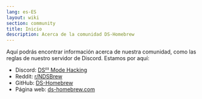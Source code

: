 ```yaml
---
lang: es-ES
layout: wiki
section: community
title: Inicio
description: Acerca de la comunidad DS-Homebrew
---
```


Aquí podrás encontrar información acerca de nuestra comunidad, como las reglas de nuestro servidor de Discord. Estamos por aquí:
- Discord: [DS⁽ⁱ⁾ Mode Hacking](https://ds-homebrew.com/discord)
- Reddit: [r/NDSBrew](https://reddit.com/r/NDSBrew)
- GitHub: [DS-Homebrew](https://github.com/DS-Homebrew)
- Página web: [ds-homebrew.com](https://ds-homebrew.com)
